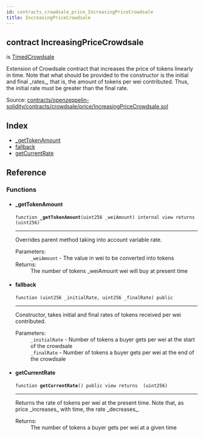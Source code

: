 ```yaml
---
id: contracts_crowdsale_price_IncreasingPriceCrowdsale
title: IncreasingPriceCrowdsale
---
```


<div class="contract-doc"><div class="contract"><h2 class="contract-header"><span class="contract-kind">contract</span> IncreasingPriceCrowdsale</h2><p class="base-contracts"><span>is</span> <a href="contracts_crowdsale_validation_TimedCrowdsale.html">TimedCrowdsale</a></p><p class="description">Extension of Crowdsale contract that increases the price of tokens linearly in time. Note that what should be provided to the constructor is the initial and final _rates_, that is, the amount of tokens per wei contributed. Thus, the initial rate must be greater than the final rate.</p><div class="source">Source: <a href="https://github.com/2keynet/web3-alpha/blob/v0.0.3/contracts/openzeppelin-solidity/contracts/crowdsale/price/IncreasingPriceCrowdsale.sol" target="_blank">contracts/openzeppelin-solidity/contracts/crowdsale/price/IncreasingPriceCrowdsale.sol</a></div></div><div class="index"><h2>Index</h2><ul><li><a href="contracts_crowdsale_price_IncreasingPriceCrowdsale.html#_getTokenAmount">_getTokenAmount</a></li><li><a href="contracts_crowdsale_price_IncreasingPriceCrowdsale.html#">fallback</a></li><li><a href="contracts_crowdsale_price_IncreasingPriceCrowdsale.html#getCurrentRate">getCurrentRate</a></li></ul></div><div class="reference"><h2>Reference</h2><div class="functions"><h3>Functions</h3><ul><li><div class="item function"><span id="_getTokenAmount" class="anchor-marker"></span><h4 class="name">_getTokenAmount</h4><div class="body"><code class="signature">function <strong>_getTokenAmount</strong><span>(uint256 _weiAmount) </span><span>internal </span><span>view </span><span>returns  (uint256) </span></code><hr/><div class="description"><p>Overrides parent method taking into account variable rate.</p></div><dl><dt><span class="label-parameters">Parameters:</span></dt><dd><div><code>_weiAmount</code> - The value in wei to be converted into tokens</div></dd><dt><span class="label-return">Returns:</span></dt><dd>The number of tokens _weiAmount wei will buy at present time</dd></dl></div></div></li><li><div class="item function"><span id="fallback" class="anchor-marker"></span><h4 class="name">fallback</h4><div class="body"><code class="signature">function <strong></strong><span>(uint256 _initialRate, uint256 _finalRate) </span><span>public </span></code><hr/><div class="description"><p>Constructor, takes initial and final rates of tokens received per wei contributed.</p></div><dl><dt><span class="label-parameters">Parameters:</span></dt><dd><div><code>_initialRate</code> - Number of tokens a buyer gets per wei at the start of the crowdsale</div><div><code>_finalRate</code> - Number of tokens a buyer gets per wei at the end of the crowdsale</div></dd></dl></div></div></li><li><div class="item function"><span id="getCurrentRate" class="anchor-marker"></span><h4 class="name">getCurrentRate</h4><div class="body"><code class="signature">function <strong>getCurrentRate</strong><span>() </span><span>public </span><span>view </span><span>returns  (uint256) </span></code><hr/><div class="description"><p>Returns the rate of tokens per wei at the present time. Note that, as price _increases_ with time, the rate _decreases_.</p></div><dl><dt><span class="label-return">Returns:</span></dt><dd>The number of tokens a buyer gets per wei at a given time</dd></dl></div></div></li></ul></div></div></div>
